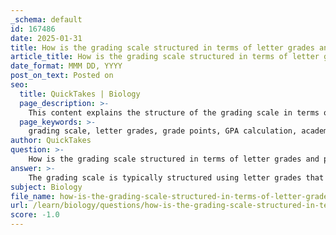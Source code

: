 ```yaml
---
_schema: default
id: 167486
date: 2025-01-31
title: How is the grading scale structured in terms of letter grades and point distribution?
article_title: How is the grading scale structured in terms of letter grades and point distribution?
date_format: MMM DD, YYYY
post_on_text: Posted on
seo:
  title: QuickTakes | Biology
  page_description: >-
    This content explains the structure of the grading scale in terms of letter grades and point distribution, including how to calculate GPA from grades and credit hours.
  page_keywords: >-
    grading scale, letter grades, grade points, GPA calculation, academic grading, A+, A, B, C, D, F, credit hours, honors courses, Advanced Placement
author: QuickTakes
question: >-
    How is the grading scale structured in terms of letter grades and point distribution?
answer: >-
    The grading scale is typically structured using letter grades that correspond to specific grade point values. Here is a breakdown of the common letter grades and their associated grade points:\n\n- **A+**: 4.33\n- **A**: 4.00\n- **A-**: 3.67\n- **B+**: 3.33\n- **B**: 3.00\n- **B-**: 2.67\n- **C+**: 2.33\n- **C**: 2.00\n- **C-**: 1.67\n- **D+**: 1.33\n- **D**: 1.00\n- **D-**: 0.67\n- **F**: 0.00\n\nTo calculate a student's Grade Point Average (GPA), the grade points earned in each course are summed and then divided by the total number of credit hours attempted. For example, if a student earned the following grades in three courses:\n\n- Course 1: A (4.0) - 3 credit hours\n- Course 2: B (3.0) - 4 credit hours\n- Course 3: C (2.0) - 3 credit hours\n\nThe GPA calculation would be:\n\n$$\n\text{Total Grade Points} = (4.0 \times 3) + (3.0 \times 4) + (2.0 \times 3) = 12 + 12 + 6 = 30\n$$\n\n$$\n\text{Total Credit Hours} = 3 + 4 + 3 = 10\n$$\n\n$$\n\text{GPA} = \frac{\text{Total Grade Points}}{\text{Total Credit Hours}} = \frac{30}{10} = 3.0\n$$\n\nIt's important to note that grading scales can vary by institution, and some schools may have additional policies, such as weighted grades for honors or Advanced Placement (AP) courses, which can affect the overall GPA calculation.
subject: Biology
file_name: how-is-the-grading-scale-structured-in-terms-of-letter-grades-and-point-distribution.md
url: /learn/biology/questions/how-is-the-grading-scale-structured-in-terms-of-letter-grades-and-point-distribution
score: -1.0
---
```


&nbsp;